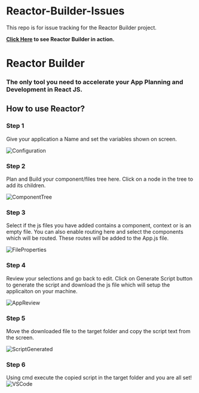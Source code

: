 # Reactor-Builder-Issues
This repo is for issue tracking for the Reactor Builder project.

**[Click Here](https://reactor-builder.netlify.app/) to see Reactor Builder in action.**

# Reactor Builder
### The only tool you need to accelerate your App Planning and Development in React JS.

## How to use Reactor?

### Step 1
Give your application a Name and set the variables shown on screen.

![Configuration](https://images.gopalchitkara.in/images/reactor-images/Configuration.png)

### Step 2
Plan and Build your component/files tree here. Click on a node in the tree to add its children.

![ComponentTree](https://images.gopalchitkara.in/images/reactor-images/ComponentTree.png)

### Step 3
Select if the js files you have added contains a component, context or is an empty file. You can also enable routing here and select the components which will be routed. These routes will be added to the App.js file.

![FileProperties](https://images.gopalchitkara.in/images/reactor-images/FileProperties.png)

### Step 4
Review your selections and go back to edit. Click on Generate Script button to generate the script and download the js file which will setup the applicaiton on your machine.

![AppReview](https://images.gopalchitkara.in/images/reactor-images/AppReview.png)

### Step 5
Move the downloaded file to the target folder and copy the script text from the screen.

![ScriptGenerated](https://images.gopalchitkara.in/images/reactor-images/ScriptGenerated.jpg)

### Step 6
Using cmd execute the copied script in the target folder and you are all set!
![VSCode](https://images.gopalchitkara.in/images/reactor-images/VSCode.jpg)
